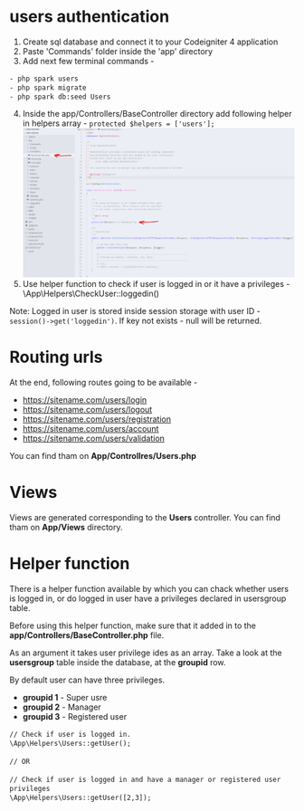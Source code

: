 # users authentication

1. Create sql database and connect it to your Codeigniter 4 application
2. Paste 'Commands' folder inside the 'app' directory
3. Add next few terminal commands - 

```
- php spark users
- php spark migrate
- php spark db:seed Users
```
4. Inside the app/Controllers/BaseController directory add following helper in helpers array - ```protected $helpers = ['users'];```
![](screen-01.png)
5. Use helper function to check if user is logged in or it have a privileges - \App\Helpers\CheckUser::loggedin()

Note:
Logged in user is stored inside session storage with user ID - ```session()->get('loggedin')```. If key not exists - null will be returned.


# Routing urls
At the end, following routes going to be available - 

- https://sitename.com/users/login
- https://sitename.com/users/logout
- https://sitename.com/users/registration
- https://sitename.com/users/account
- https://sitename.com/users/validation

You can find tham on **App/Controllres/Users.php**

# Views
Views are generated corresponding to the **Users** controller. You can find tham on **App/Views** directory.

# Helper function

There is a helper function available by which you can chack whether users is logged in, or do logged in user have a privileges declared in usersgroup table.

Before using this helper function, make sure that it added in to the **app/Controllers/BaseController.php** file.

As an argument it takes user privilege ides as an array. Take a look at the **usersgroup** table inside the database, at the **groupid** row.

By default user can have three privileges.
- **groupid 1** - Super usre
- **groupid 2** - Manager
- **groupid 3** - Registered user

```
// Check if user is logged in.
\App\Helpers\Users::getUser();

// OR

// Check if user is logged in and have a manager or registered user privileges
\App\Helpers\Users::getUser([2,3]); 
```